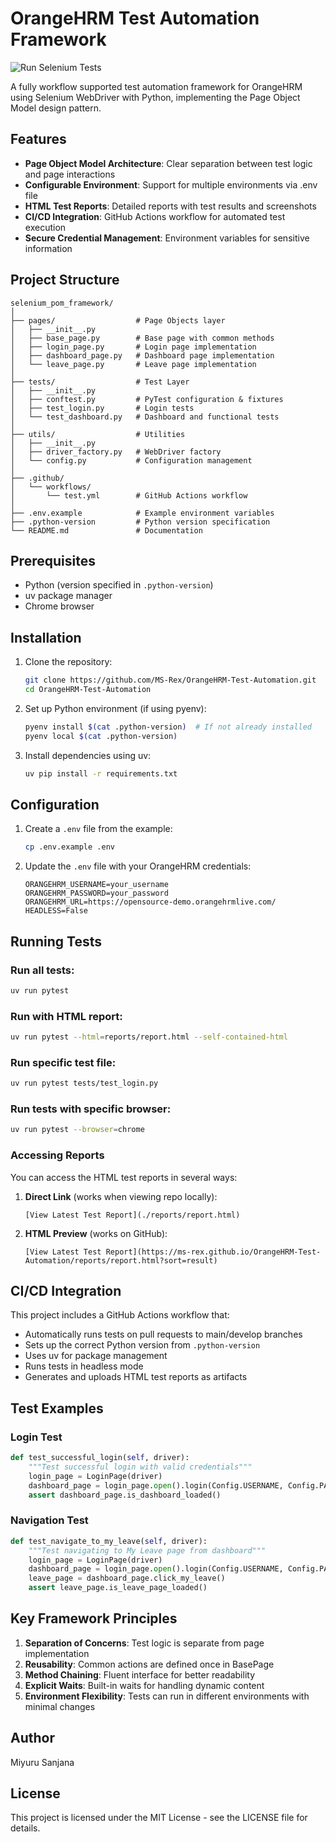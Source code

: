 # OrangeHRM Test Automation Framework

![Run Selenium Tests](https://github.com/MS-Rex/OrangeHRM-Test-Automation/actions/workflows/test.yml/badge.svg)

A fully workflow supported test automation framework for OrangeHRM using Selenium WebDriver with Python, implementing the Page Object Model design pattern.

## Features

- **Page Object Model Architecture**: Clear separation between test logic and page interactions
- **Configurable Environment**: Support for multiple environments via .env file
- **HTML Test Reports**: Detailed reports with test results and screenshots
- **CI/CD Integration**: GitHub Actions workflow for automated test execution
- **Secure Credential Management**: Environment variables for sensitive information

## Project Structure

```
selenium_pom_framework/
│
├── pages/                  # Page Objects layer
│   ├── __init__.py
│   ├── base_page.py        # Base page with common methods
│   ├── login_page.py       # Login page implementation
│   ├── dashboard_page.py   # Dashboard page implementation
│   └── leave_page.py       # Leave page implementation
│
├── tests/                  # Test Layer
│   ├── __init__.py
│   ├── conftest.py         # PyTest configuration & fixtures
│   ├── test_login.py       # Login tests
│   └── test_dashboard.py   # Dashboard and functional tests
│
├── utils/                  # Utilities
│   ├── __init__.py
│   ├── driver_factory.py   # WebDriver factory
│   └── config.py           # Configuration management
│
├── .github/
│   └── workflows/
│       └── test.yml        # GitHub Actions workflow
│
├── .env.example            # Example environment variables
├── .python-version         # Python version specification
└── README.md               # Documentation
```

## Prerequisites

- Python (version specified in `.python-version`)
- uv package manager
- Chrome browser

## Installation

1. Clone the repository:

   ```bash
   git clone https://github.com/MS-Rex/OrangeHRM-Test-Automation.git
   cd OrangeHRM-Test-Automation
   ```

2. Set up Python environment (if using pyenv):

   ```bash
   pyenv install $(cat .python-version)  # If not already installed
   pyenv local $(cat .python-version)
   ```

3. Install dependencies using uv:
   ```bash
   uv pip install -r requirements.txt
   ```

## Configuration

1. Create a `.env` file from the example:

   ```bash
   cp .env.example .env
   ```

2. Update the `.env` file with your OrangeHRM credentials:
   ```
   ORANGEHRM_USERNAME=your_username
   ORANGEHRM_PASSWORD=your_password
   ORANGEHRM_URL=https://opensource-demo.orangehrmlive.com/
   HEADLESS=False
   ```

## Running Tests

### Run all tests:

```bash
uv run pytest
```

### Run with HTML report:

```bash
uv run pytest --html=reports/report.html --self-contained-html
```

### Run specific test file:

```bash
uv run pytest tests/test_login.py
```

### Run tests with specific browser:

```bash
uv run pytest --browser=chrome
```

### Accessing Reports

You can access the HTML test reports in several ways:

1. **Direct Link** (works when viewing repo locally):

   ```
   [View Latest Test Report](./reports/report.html)
   ```

2. **HTML Preview** (works on GitHub):
   ```
   [View Latest Test Report](https://ms-rex.github.io/OrangeHRM-Test-Automation/reports/report.html?sort=result)
   ```

## CI/CD Integration

This project includes a GitHub Actions workflow that:

- Automatically runs tests on pull requests to main/develop branches
- Sets up the correct Python version from `.python-version`
- Uses uv for package management
- Runs tests in headless mode
- Generates and uploads HTML test reports as artifacts

## Test Examples

### Login Test

```python
def test_successful_login(self, driver):
    """Test successful login with valid credentials"""
    login_page = LoginPage(driver)
    dashboard_page = login_page.open().login(Config.USERNAME, Config.PASSWORD)
    assert dashboard_page.is_dashboard_loaded()
```

### Navigation Test

```python
def test_navigate_to_my_leave(self, driver):
    """Test navigating to My Leave page from dashboard"""
    login_page = LoginPage(driver)
    dashboard_page = login_page.open().login(Config.USERNAME, Config.PASSWORD)
    leave_page = dashboard_page.click_my_leave()
    assert leave_page.is_leave_page_loaded()
```

## Key Framework Principles

1. **Separation of Concerns**: Test logic is separate from page implementation
2. **Reusability**: Common actions are defined once in BasePage
3. **Method Chaining**: Fluent interface for better readability
4. **Explicit Waits**: Built-in waits for handling dynamic content
5. **Environment Flexibility**: Tests can run in different environments with minimal changes

## Author

Miyuru Sanjana

## License

This project is licensed under the MIT License - see the LICENSE file for details.
